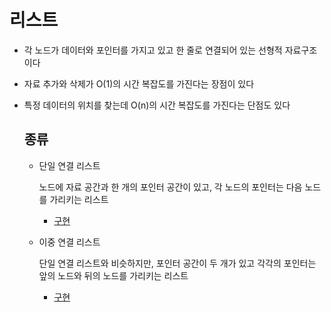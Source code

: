 # 리스트
- 각 노드가 데이터와 포인터를 가지고 있고 한 줄로 연결되어 있는 선형적 자료구조이다
- 자료 추가와 삭제가 O(1)의 시간 복잡도를 가진다는 장점이 있다
- 특정 데이터의 위치를 찾는데 O(n)의 시간 복잡도를 가진다는 단점도 있다
    
    ## 종류
    
    - 단일 연결 리스트
        
        노드에 자료 공간과 한 개의 포인터 공간이 있고, 각 노드의 포인터는 다음 노드를 가리키는 리스트
        - [구현](List.cpp)
    - 이중 연결 리스트
        
        단일 연결 리스트와 비슷하지만, 포인터 공간이 두 개가 있고 각각의 포인터는 앞의 노드와 뒤의 노드를 가리키는 리스트
        - [구현](two-dementional_list.cpp)